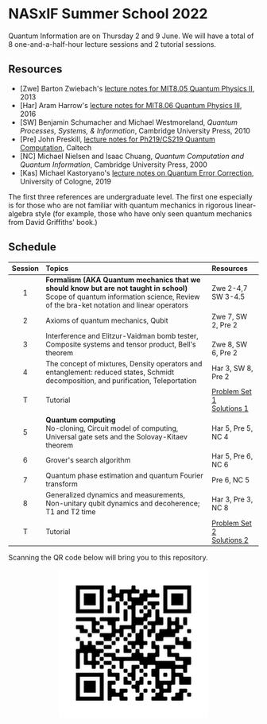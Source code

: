 # NASxIF Summer School 2022



Quantum Information are on Thursday 2 and 9 June. We will have a total of 8 one-and-a-half-hour lecture sessions and 2 tutorial sessions.

## Resources

* [Zwe] Barton Zwiebach's [lecture notes for MIT8.05 Quantum Physics II](https://ocw.mit.edu/courses/8-05-quantum-physics-ii-fall-2013/pages/lecture-notes/), 2013
* [Har] Aram Harrow's [lecture notes for MIT8.06 Quantum Physics III](https://ocw.mit.edu/courses/8-06-quantum-physics-iii-spring-2016/pages/lecture-notes/), 2016
* [SW] Benjamin Schumacher and Michael Westmoreland, *Quantum Processes, Systems, & Information*, Cambridge University Press, 2010
* [Pre] John Preskill, [lecture notes for Ph219/CS219 Quantum Computation](http://theory.caltech.edu/~preskill/ph219/index.html), Caltech
* [NC] Michael Nielsen and Isaac Chuang, *Quantum Computation and Quantum Information*, Cambridge University Press, 2000
* [Kas] Michael Kastoryano's [lecture notes on Quantum Error Correction](https://www.thp.uni-koeln.de/kastoryano/teaching.html), University of Cologne, 2019
<!--* [Fu] Keisuke Fujii, "Stabilizer Formalism and Its Applications" in *Quantum Computing with Topological Codes*, Springer, 2015-->

The first three references are undergraduate level. The first one especially is for those who are not familiar with quantum mechanics in rigorous linear-algebra style (for example, those who have only seen quantum mechanics from David Griffiths' book.)

## Schedule

|Session| Topics | Resources |
|:----:|:--------------|:-------|
|1| **Formalism (AKA Quantum mechanics that we should know but are not taught in school)** <br> Scope of quantum information science, Review of the bra-ket notation and linear operators| Zwe 2-4,7 <br> SW 3-4.5|
|2| Axioms of quantum mechanics, Qubit |Zwe 7, SW 2,  Pre 2|
|3| Interference and Elitzur-Vaidman bomb tester, Composite systems and tensor product, Bell's theorem | <br> Zwe 8, SW 6, Pre 2 |   
|4| The concept of mixtures, Density operators and entanglement: reduced states, Schmidt decomposition, and purification, Teleportation |Har 3, SW 8, Pre 2|
|T| Tutorial|[Problem Set 1](https://github.com/Ninnat/quantum-courses/blob/main/Problem%20sets/PSET1.pdf) <br> [Solutions 1](https://github.com/Ninnat/quantum-courses/blob/main/Problem%20sets/Sol1.pdf)|
|5| **Quantum computing** <br> No-cloning, Circuit model of computing, Universal gate sets and the Solovay-Kitaev theorem|Har 5, Pre 5, NC 4|
|6| Grover's search algorithm|Har 5, Pre 6, NC 6|
|7| Quantum phase estimation and quantum Fourier transform|Pre 6, NC 5|
|8| Generalized dynamics and measurements, Non-unitary qubit dynamics and decoherence; T1 and T2 time |Har 3, Pre 3, NC 8|
|T|Tutorial|[Problem Set 2](https://github.com/Ninnat/quantum-courses/blob/main/Problem%20sets/PSET2.pdf) <br> [Solutions 2](https://github.com/Ninnat/quantum-courses/blob/main/Problem%20sets/Sol2.pdf)|

<!-- ## Additional resources

* Dave Bacon's notes
* Steve Girvin's Les Houches lectures on [Quantum Error Correction and Fault Tolerance](https://arxiv.org/abs/2111.08894)-->


<!--## Course description
Quantum information science capitalizes on quantum weirdness. In these lectures, I will eventually focus on a particular application of quantum weirdness: quantum computing. The goal is to show you that primitives from quantum information theory such as teleportation can be applied in an interesting way.


## Tentative references
* [Ba] Leslie E. Ballentine, *Quantum Theory: A Modern Development*, World Scientific, 1998.
* [Pr] Preskill, lecture notes for Ph219/CS219 Quantum Computation, Caltech 
* [Ma] E.B. Manoukian, *Quantum Theory: A Wide Spectrum*, Springer, 2006.
* [C-T] Claude Cohen-Tannoudji, Bernard Diu, and Franck Laloë, *Quantum Mechanics*, 2 volumes, Wiley-VCH, 1977. 
* [Sh] R. Shankar, *Principles of Quantum Mechanics*, 2nd ed., Plenum Press 1994. 
* [Ba] Leslie E. Ballentine, *Quantum Theory: A Modern Development*, World Scientific, 1998.
* [SW] Benjamin Schumacher and Michael Westmoreland, *Quantum Processes, Systems, & Information*, Cambridge University Press, 2010. 

### Further resources

* [Lecture notes](http://bohr.physics.berkeley.edu/classes/221/1011/221a.html) for Physics 221A Quantum Mechanics by Robert Littlejohn, UC Berkeley-->

Scanning the QR code below will bring you to this repository.

<p align="center">
  <img height="300" src="QR.png">
</p>
